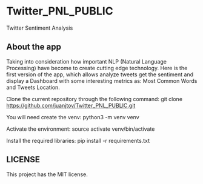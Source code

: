 # Twitter_PNL_PUBLIC


Twitter Sentiment Analysis

## About the app

Taking into consideration how important NLP (Natural Language Processing) have become to create cutting edge technology.
Here is the first version of the app, which allows analyze tweets get the sentiment and display a Dashboard with some interesting
metrics as: Most Common Words and Tweets Location.

Clone the current repository through the following command: git clone https://github.com/juanjtov/Twitter_PNL_PUBLIC.git

You will need create the venv: python3 -m venv venv

Activate the environment: source activate venv/bin/activate

Install the required libraries: pip install -r requirements.txt


## LICENSE
This project has the MIT license.
